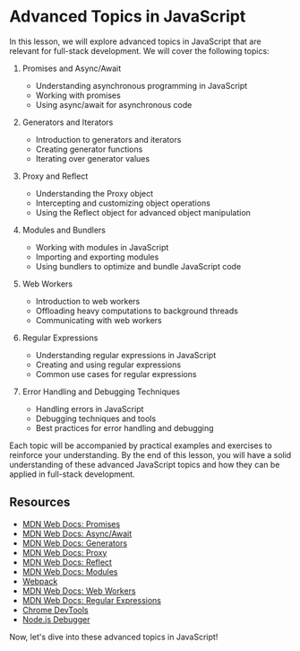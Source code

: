 # Advanced Topics in JavaScript

In this lesson, we will explore advanced topics in JavaScript that are relevant for full-stack development. We will cover the following topics:

1. Promises and Async/Await
   - Understanding asynchronous programming in JavaScript
   - Working with promises
   - Using async/await for asynchronous code

2. Generators and Iterators
   - Introduction to generators and iterators
   - Creating generator functions
   - Iterating over generator values

3. Proxy and Reflect
   - Understanding the Proxy object
   - Intercepting and customizing object operations
   - Using the Reflect object for advanced object manipulation

4. Modules and Bundlers
   - Working with modules in JavaScript
   - Importing and exporting modules
   - Using bundlers to optimize and bundle JavaScript code

5. Web Workers
   - Introduction to web workers
   - Offloading heavy computations to background threads
   - Communicating with web workers

6. Regular Expressions
   - Understanding regular expressions in JavaScript
   - Creating and using regular expressions
   - Common use cases for regular expressions

7. Error Handling and Debugging Techniques
   - Handling errors in JavaScript
   - Debugging techniques and tools
   - Best practices for error handling and debugging

Each topic will be accompanied by practical examples and exercises to reinforce your understanding. By the end of this lesson, you will have a solid understanding of these advanced JavaScript topics and how they can be applied in full-stack development.

## Resources

- [MDN Web Docs: Promises](https://developer.mozilla.org/en-US/docs/Web/JavaScript/Reference/Global_Objects/Promise)
- [MDN Web Docs: Async/Await](https://developer.mozilla.org/en-US/docs/Learn/JavaScript/Asynchronous/Async_await)
- [MDN Web Docs: Generators](https://developer.mozilla.org/en-US/docs/Web/JavaScript/Reference/Global_Objects/Generator)
- [MDN Web Docs: Proxy](https://developer.mozilla.org/en-US/docs/Web/JavaScript/Reference/Global_Objects/Proxy)
- [MDN Web Docs: Reflect](https://developer.mozilla.org/en-US/docs/Web/JavaScript/Reference/Global_Objects/Reflect)
- [MDN Web Docs: Modules](https://developer.mozilla.org/en-US/docs/Web/JavaScript/Guide/Modules)
- [Webpack](https://webpack.js.org/)
- [MDN Web Docs: Web Workers](https://developer.mozilla.org/en-US/docs/Web/API/Web_Workers_API/Using_web_workers)
- [MDN Web Docs: Regular Expressions](https://developer.mozilla.org/en-US/docs/Web/JavaScript/Guide/Regular_Expressions)
- [Chrome DevTools](https://developers.google.com/web/tools/chrome-devtools)
- [Node.js Debugger](https://nodejs.org/api/debugger.html)

Now, let's dive into these advanced topics in JavaScript!